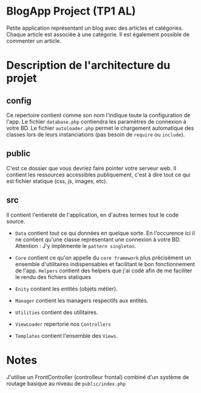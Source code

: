 # BlogApp Project (TP1 AL)

Petite application représentant un blog avec des articles et catégories. Chaque article est associèe à une catégorie. Il est également possible de commenter un article.

# Description de l'architecture du projet

## config  

Ce repertoire contient comme son nom l'indique toute la configuration de l'app.
Le fichier `database.php` contiendra les paramètres de connexion à votre BD.
Le fichier `autoloader.php` permet le chargement automatique des classes lors de leurs instanciations (pas besoin de `require` ou `include`).

## public  

C'est ce dossier que vous devriez faire pointer votre serveur web. Il contient les ressources accessibles publiquement, c'est à dire tout ce qui est fichier statique (css, js, images, etc).

## src  

Il contient l'entiereté de l'application, en d'autres termes tout le code source.

- `Data` contient tout ce qui données en quelque sorte. En l'occurence ici il ne contient qu'une classe représentant une connexion à votre BD.
Attention : J'y implémente le `pattern singleton`.  

- `Core` contient ce qu'on appelle du `core framework` plus précisément un ensemble d'utilitaires indispensables et facilitant le bon fonctionnement de l'app. `Helpers` contient des helpers que j'ai codé afin de me faciliter le rendu des fichiers statiques

- `Enity` contient les entités (objets métier).  

- `Manager` contient les managers respectifs aux entités.

- `Utilities` contient des utilitaires.

- `ViewLoader` repertorie nos `Controllers`

- `Templates` contient l'ensemble des `Views`.

# Notes

J'utilise un FrontController (controlleur frontal) combiné d'un système de routage basique au niveau de `public/index.php`
